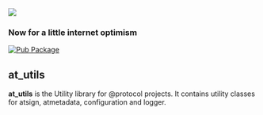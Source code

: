 <img src="https://atsign.dev/assets/img/@dev.png?sanitize=true">

### Now for a little internet optimism

[![Pub Package](https://img.shields.io/pub/v/at_utils)](https://pub.dev/packages/at_utils)

## at_utils

**at_utils** is the Utility library for @protocol projects. It contains
utility classes for atsign, atmetadata, configuration and logger.